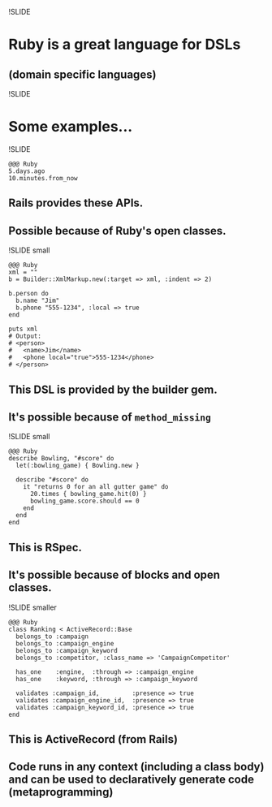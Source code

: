 !SLIDE

# Ruby is a great language for DSLs
## (domain specific languages)

!SLIDE

# Some examples...

!SLIDE

    @@@ Ruby
    5.days.ago
    10.minutes.from_now

## Rails provides these APIs.
## Possible because of Ruby's open classes.

!SLIDE small

    @@@ Ruby
    xml = ""
    b = Builder::XmlMarkup.new(:target => xml, :indent => 2)

    b.person do
      b.name "Jim"
      b.phone "555-1234", :local => true
    end

    puts xml
    # Output:
    # <person>
    #   <name>Jim</name>
    #   <phone local="true">555-1234</phone>
    # </person>

## This DSL is provided by the builder gem.
## It's possible because of `method_missing`

!SLIDE small

    @@@ Ruby
    describe Bowling, "#score" do
      let(:bowling_game) { Bowling.new }

      describe "#score" do
        it "returns 0 for an all gutter game" do
          20.times { bowling_game.hit(0) }
          bowling_game.score.should == 0
        end
      end
    end

## This is RSpec.
## It's possible because of blocks and open classes.

!SLIDE smaller

    @@@ Ruby
    class Ranking < ActiveRecord::Base
      belongs_to :campaign
      belongs_to :campaign_engine
      belongs_to :campaign_keyword
      belongs_to :competitor, :class_name => 'CampaignCompetitor'

      has_one    :engine,  :through => :campaign_engine
      has_one    :keyword, :through => :campaign_keyword

      validates :campaign_id,         :presence => true
      validates :campaign_engine_id,  :presence => true
      validates :campaign_keyword_id, :presence => true
    end

## This is ActiveRecord (from Rails)
## Code runs in any context (including a class body) and can be used to declaratively generate code (metaprogramming)
